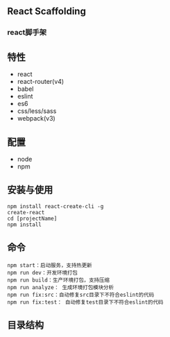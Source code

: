 ## React Scaffolding
### react脚手架

## 特性
* react 
* react-router(v4)
* babel
* eslint
* es6
* css/less/sass
* webpack(v3)

## 配置
* node
* npm

## 安装与使用
```
npm install react-create-cli -g
create-react 
cd [projectName]
npm install
```

## 命令
```
npm start：启动服务，支持热更新
npm run dev：开发环境打包
npm run build：生产环境打包，支持压缩
npm run analyze： 生成环境打包模块分析
npm run fix:src：自动修复src目录下不符合eslint的代码
npm run fix:test： 自动修复test目录下不符合eslint的代码
```

## 目录结构


